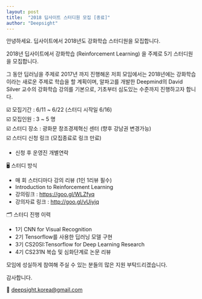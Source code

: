 ```yaml
---
layout: post
title:  "2018 딥사이트 스터디원 모집 [종료]"
author: "Deepsight"
---
```


안녕하세요.
딥사이트에서 2018년도 강화학습 스터디원을 모집합니다.

2018년 딥사이트에서 강화학습 (Reinforcement Learning) 을 주제로 5기 스터디원을 모집합니다.

그 동안 딥러닝을 주제로 2017년 까지 진행해온 저희 모임에서는 2018년에는 강화학습이라는 새로운 주제로 학습을 할 계획이며, 알파고를 개발한 Deepmind의 David Silver 교수의 강화학습 강의를 기본으로, 기초부터 심도있는 수준까지 진행하고자 합니다.

☑️ 모집기간 : 6/11 ~ 6/22 (스터디 시작일 6/16)  
☑️ 모집인원 : 3 ~ 5 명  
☑️ 스터디 장소 : 광화문 창조경제혁신 센터 (향후 강남권 변경가능)  
☑️ 스터디 신청 링크 (모집종료로 링크 만료)
 - 신청 후 운영진 개별연락

🖥 스터디 방식 
- 매 회 스터디마다 강의 리뷰 (1인 1리뷰 필수)
- Introduction to Reinforcement Learning
- 강의링크 : https://goo.gl/WLZfyq
- 강의자료 링크 : http://goo.gl/vUiyjq

🗂 스터디 진행 이력
- 1기 CNN for Visual Recognition 
- 2기 Tensorflow를 사용한 딥러닝 모델 구현
- 3기 CS20SI:Tensorflow for Deep Learning Research
- 4기 CS231N 복습 및 심화단계로 논문 리뷰

모임에 성실하게 참여해 주실 수 있는 분들의 많은 지원 부탁드리겠습니다.

감사합니다.

📨 deepsight.korea@gmail.com
